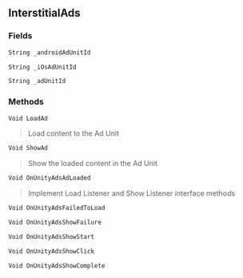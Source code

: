 ## InterstitialAds
> 
### Fields
```cs
String _androidAdUnitId
```
```cs
String _iOsAdUnitId
```
```cs
String _adUnitId
```

### Methods
```cs
Void LoadAd
```
> Load content to the Ad Unit
```cs
Void ShowAd
```
> Show the loaded content in the Ad Unit
```cs
Void OnUnityAdsAdLoaded
```
> Implement Load Listener and Show Listener interface methods
```cs
Void OnUnityAdsFailedToLoad
```
```cs
Void OnUnityAdsShowFailure
```
```cs
Void OnUnityAdsShowStart
```
```cs
Void OnUnityAdsShowClick
```
```cs
Void OnUnityAdsShowComplete
```

